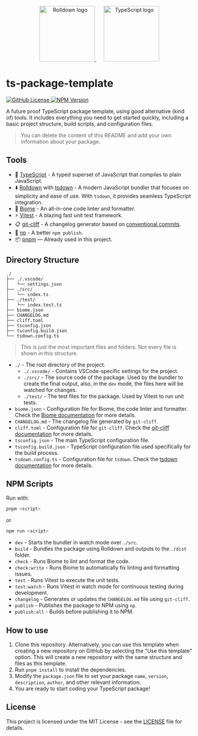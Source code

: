 <p align="center">
  <a href="https://rolldown.rs" target="_blank" rel="noopener noreferrer" style="margin-right: 20px;">
    <img width="150" src="https://rolldown.rs/rolldown-round.svg" alt="Rolldown logo">
  </a>
  <a href="https://www.typescriptlang.org/" target="_blank" rel="noopener noreferrer">
    <img width="150" src="https://raw.githubusercontent.com/remojansen/logo.ts/refs/heads/master/ts.png" alt="TypeScript logo">
  </a>
</p>

# ts-package-template

[![GitHub License](https://img.shields.io/github/license/LuanRoger/ts-package-template)
](https://github.com/LuanRoger/ts-package-template/blob/main/LICENSE)
[![NPM Version](https://img.shields.io/npm/v/%40luanroger%2Fts-package-template)](https://www.npmjs.com/package/@luanroger/ts-package-template)

A future proof TypeScript package template, using good alternative (kind of) tools. It includes everything you need to get started quickly, including a basic project structure, build scripts, and configuration files.

> You can delete the content of this README and add your own information about your package.

## Tools

- 📘 [TypeScript](https://www.typescriptlang.org/) - A typed superset of JavaScript that compiles to plain JavaScript.
- ⬇️ [Rolldown](https://rolldown.rs) with [tsdown](https://tsdown.dev/) - A modern JavaScript bundler that focuses on simplicity and ease of use. With `tsdown`, it provides seamless TypeScript integration.
- 🌿 [Biome](https://biomejs.dev/) - An all-in-one code linter and formatter.
- ⚡ [Vitest](https://vitest.dev/) - A blazing fast unit test framework.
- 📋 [git-cliff](https://git-cliff.org/) - A changelog generator based on [conventional commits](https://www.conventionalcommits.org/en/v1.0.0/).
- 🚀 [np](https://github.com/sindresorhus/np) - A better `npm publish`.
- 📦 [pnpm](https://pnpm.io/) — Already used in this project.

## Directory Structure

```plaintext
./
├── ./.vscode/
│   └── settings.json
├── ./src/
│   └── index.ts
├── ./test/
│   └── index.test.ts
├── biome.json
├── CHANGELOG.md
├── cliff.toml
├── tsconfig.json
├── tsconfig.build.json
└── tsdown.config.ts
```

> This is just the most important files and folders. Not every file is shown in this structure.

- `./` - The root directory of the project.
  - `./.vscode/` - Contains VSCode-specific settings for the project.
  - `./src/` - The source code of the package. Used by the bundler to create the final output, also, in the `dev` mode, the files here will be watched for changes.
  - `./test/` - The test files for the package. Used by Vitest to run unit tests.
- `biome.json` - Configuration file for Biome, the code linter and formatter. Check the [Biome documentation](https://biomejs.dev/reference/configuration) for more details.
- `CHANGELOG.md` - The changelog file generated by `git-cliff`.
- `cliff.toml` - Configuration file for `git-cliff`. Check the [git-cliff documentation](https://git-cliff.org/docs/) for more details.
- `tsconfig.json` - The main TypeScript configuration file.
- `tsconfig.build.json` - TypeScript configuration file used specifically for the build process.
- `tsdown.config.ts` - Configuration file for `tsdown`. Check the [tsdown documentation](https://tsdown.dev/options/config-file) for more details.

## NPM Scripts

Run with:

```bash
pnpm <script>
```

or

```bash
npm run <script>
```

- `dev` - Starts the bundler in watch mode over `./src`.
- `build` - Bundles the package using Rolldown and outputs to the `./dist` folder.
- `check` - Runs Biome to lint and format the code.
- `check:write` - Runs Biome to automatically fix linting and formatting issues.
- `test` - Runs Vitest to execute the unit tests.
- `test:watch` - Runs Vitest in watch mode for continuous testing during development.
- `changelog` - Generates or updates the `CHANGELOG.md` file using `git-cliff`.
- `publish` - Publishes the package to NPM using `np`.
- `publish:all` - Builds before publishing it to NPM.

## How to use

1. Clone this repository.
   Alternatively, you can use this template when creating a new repository on GitHub by selecting the "Use this template" option. This will create a new repository with the same structure and files as this template.
2. Run `pnpm install` to install the dependencies.
3. Modify the `package.json` file to set your package `name`, `version`, `description`, `author`, and other relevant information.
4. You are ready to start coding your TypeScript package!

## License

This project is licensed under the MIT License - see the [LICENSE](https://github.com/LuanRoger/ts-package-template/blob/main/LICENSE) file for details.
